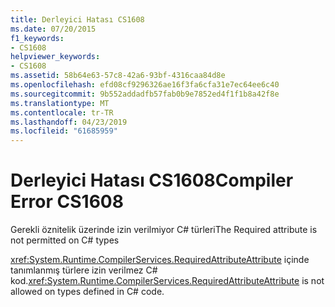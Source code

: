 ```yaml
---
title: Derleyici Hatası CS1608
ms.date: 07/20/2015
f1_keywords:
- CS1608
helpviewer_keywords:
- CS1608
ms.assetid: 58b64e63-57c8-42a6-93bf-4316caa84d8e
ms.openlocfilehash: efd08cf9296326ae16f3fa6cfa31e7ec64ee6c40
ms.sourcegitcommit: 9b552addadfb57fab0b9e7852ed4f1f1b8a42f8e
ms.translationtype: MT
ms.contentlocale: tr-TR
ms.lasthandoff: 04/23/2019
ms.locfileid: "61685959"
---
```

# <a name="compiler-error-cs1608"></a><span data-ttu-id="db55e-102">Derleyici Hatası CS1608</span><span class="sxs-lookup"><span data-stu-id="db55e-102">Compiler Error CS1608</span></span>
<span data-ttu-id="db55e-103">Gerekli öznitelik üzerinde izin verilmiyor C# türleri</span><span class="sxs-lookup"><span data-stu-id="db55e-103">The Required attribute is not permitted on C# types</span></span>  
  
 <span data-ttu-id="db55e-104"><xref:System.Runtime.CompilerServices.RequiredAttributeAttribute> içinde tanımlanmış türlere izin verilmez C# kod.</span><span class="sxs-lookup"><span data-stu-id="db55e-104"><xref:System.Runtime.CompilerServices.RequiredAttributeAttribute> is not allowed on types defined in C# code.</span></span>
